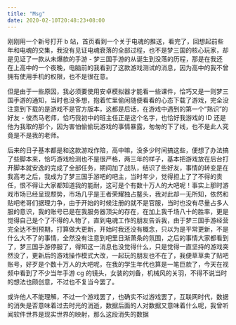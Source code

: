 ```yaml
---
title: "Msg"
date: 2020-02-10T20:48:23+08:00
---
```


刚刚用一个新号打开 b 站，首页看到一个关于电魂的推送，看完了，回想起前些年和电魂的交集，我没有见证电魂衰落的全部过程，也不是梦三国的核心玩家，却是见证了一款从未爆款的手游 - 梦三国手游的从诞生到没落的历程，那是在我还在上高中的一个夜晚，电脑前的我看到了这款游戏测试的消息，因为高中的我不曾拥有使用手机的权限，也不是很在意。

但是由于一些原因，我必须要使用安卓模拟器才能看一些课件，恰巧又是一则梦三国手游的通知，当时也没多想，抱着忙里偷闲随便看看的心态下载了游戏，完全没注意到下载的是游戏不是官方版本，这都是后话，在游戏中遇到的第一个“熟识”的好友 - 俊杰马老师，恰巧我初中的班主任正是这个名字，也恰好我游戏的 ID 还是他为我取的那个，因为害怕偷偷玩游戏的事情暴露，匆匆的下了线，也不是此人究竟是不是我的老师。

后来的日子基本都是和这款游戏作陪，高中嘛，没多少时间搞这些，便想了办法搞了些脚本来，恰巧游戏检测也不是很严格，两三年的样子，基本把游戏放在后台打开脚本就安逸的完成了全部任务，期间加了战队，结识了些好友，事情的转变是在我高考之后，我成为了梦三国手游吧的吧主，当时年少，觉得担上了了不得的责任，恨不得让大家都知道我的能耐，这可是个有数十万人的大吧呢！事实上那时游戏市场已经呈现颓势，市场几乎是王者荣耀独占鳌头，我对此却一无所知，依然和贴吧老哥们据理力争，由于开始的时候注册的就不是官服，当时也没有尽量占多人服的意识，我的账号已是在我服务器顶尖的存在，在加上我千场八十的胜率，更是觉得自己是个了不得的人物了，直到电魂工作的朋友告诉我，由于梦三国手游经营完全达不到预期，打算做大更新，开始时我还没有概念，只以为是平常更新，不是什么大不了的事情，全然没有注意到吧里日渐萧条的氛围，之后的事情大家都看到了，梦三国手游停服了，得知这一消息也没觉得什么，只是觉得一直坚持的游戏突然没了，更新后的游戏操作模式大改，一起玩的朋友也不在了，我便草草卖了贴吧账号，好歹是个数十万人的大吧呢，在我的学生年代也算是一笔巨款了，今天在视频中看到了不少当年手游 cg 的镜头，女装的刘备，机械风的关羽，不得不说当时的想法也颇创意，不过也不复当今罢了。

或许他人不能理解，不过一个游戏罢了，也确实不过游戏罢了，互联网时代，数据的消失是否意味着过去时光的消逝，数据后面的人对数据又意味着什么呢，我曾听闻软件世界是现实世界的映射，那么这段消失的数据
